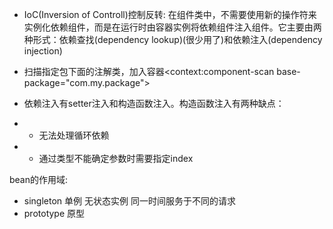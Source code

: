 * IoC(Inversion of Controll)控制反转: 在组件类中，不需要使用新的操作符来实例化依赖组件，而是在运行时由容器实例将依赖组件注入组件。它主要由两种形式：依赖查找(dependency lookup)(很少用了)和依赖注入(dependency injection)
* 扫描指定包下面的注解类，加入容器<context:component-scan base-package="com.my.package">

* 依赖注入有setter注入和构造函数注入。构造函数注入有两种缺点：
* * 无法处理循环依赖
* * 通过类型不能确定参数时需要指定index

bean的作用域:
* singleton 单例 无状态实例 同一时间服务于不同的请求
* prototype 原型 